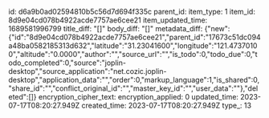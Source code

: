 id: d6a9b0ad02594810b5c56d7d694f335c
parent_id: 
item_type: 1
item_id: 8d9e04cd078b4922acde7757ae6cee21
item_updated_time: 1689581996799
title_diff: "[]"
body_diff: "[]"
metadata_diff: {"new":{"id":"8d9e04cd078b4922acde7757ae6cee21","parent_id":"17673c51dc094a48ba0582185313d632","latitude":"31.23041600","longitude":"121.47370100","altitude":"0.0000","author":"","source_url":"","is_todo":0,"todo_due":0,"todo_completed":0,"source":"joplin-desktop","source_application":"net.cozic.joplin-desktop","application_data":"","order":0,"markup_language":1,"is_shared":0,"share_id":"","conflict_original_id":"","master_key_id":"","user_data":""},"deleted":[]}
encryption_cipher_text: 
encryption_applied: 0
updated_time: 2023-07-17T08:20:27.949Z
created_time: 2023-07-17T08:20:27.949Z
type_: 13